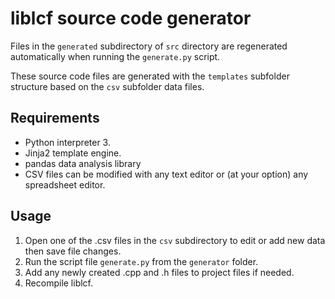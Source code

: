 # liblcf source code generator

Files in the `generated` subdirectory of `src` directory are regenerated
automatically when running the `generate.py` script.

These source code files are generated with the `templates` subfolder
structure based on the `csv` subfolder data files.


## Requirements

* Python interpreter 3.
* Jinja2 template engine.
* pandas data analysis library
* CSV files can be modified with any text editor or (at your option) any
  spreadsheet editor.


## Usage

1. Open one of the .csv files in the `csv` subdirectory to edit or add new
   data then save file changes.
2. Run the script file `generate.py` from the `generator` folder.
3. Add any newly created .cpp and .h files to project files if needed.
4. Recompile liblcf.
